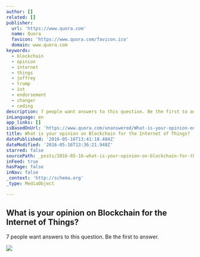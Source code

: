 ```yaml
---
author: []
related: []
publisher:
  url: 'https://www.quora.com'
  name: Quora
  favicon: 'https://www.quora.com/favicon.ico'
  domain: www.quora.com
keywords:
  - blockchain
  - opinion
  - internet
  - things
  - joffrey
  - trump
  - iot
  - endorsement
  - changer
  - ceding
description: 7 people want answers to this question. Be the first to answer.
inLanguage: en
app_links: []
isBasedOnUrl: 'https://www.quora.com/unanswered/What-is-your-opinion-on-Blockchain-for-the-Internet-of-Things'
title: What is your opinion on Blockchain for the Internet of Things?
datePublished: '2016-05-16T13:41:18.484Z'
dateModified: '2016-05-16T13:36:21.948Z'
starred: false
sourcePath: _posts/2016-05-16-what-is-your-opinion-on-blockchain-for-the-internet-of-thing.md
inFeed: true
hasPage: false
inNav: false
_context: 'http://schema.org'
_type: MediaObject

---
```

<article style=""><h1>What is your opinion on Blockchain for the Internet of Things?</h1><p>7 people want answers to this question. Be the first to answer.</p><img src="https://qsf.is.quoracdn.net/-images.new_grid.fb_share_default.pnge6dde9cfa6e03c43.png" /></article>